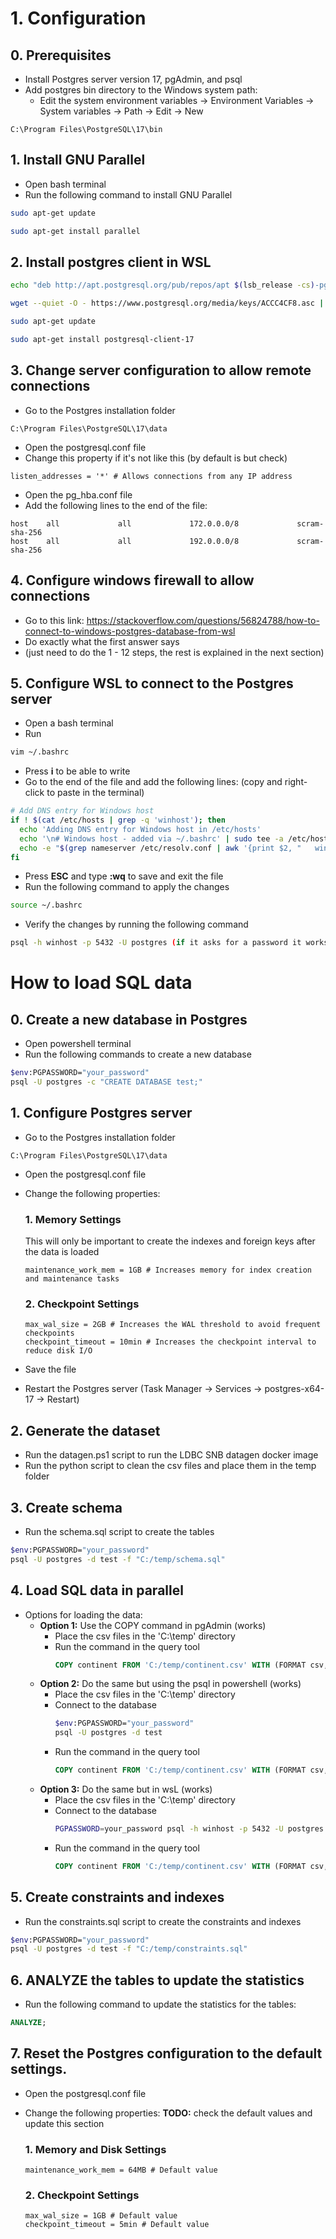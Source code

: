# 1. Configuration

## 0. Prerequisites

-   Install Postgres server version 17, pgAdmin, and psql
-   Add postgres bin directory to the Windows system path:
    -   Edit the system environment variables -> Environment Variables -> System variables -> Path -> Edit -> New

```
C:\Program Files\PostgreSQL\17\bin
```

## 1. Install GNU Parallel

-   Open bash terminal
-   Run the following command to install GNU Parallel

```bash
sudo apt-get update
```

```bash
sudo apt-get install parallel
```

## 2. Install postgres client in WSL

```bash
echo "deb http://apt.postgresql.org/pub/repos/apt $(lsb_release -cs)-pgdg main" | sudo tee /etc/apt/sources.list.d/pgdg.list
```

```bash
wget --quiet -O - https://www.postgresql.org/media/keys/ACCC4CF8.asc | sudo apt-key add -
```

```bash
sudo apt-get update
```

```bash
sudo apt-get install postgresql-client-17
```

## 3. Change server configuration to allow remote connections

-   Go to the Postgres installation folder

```
C:\Program Files\PostgreSQL\17\data
```

-   Open the postgresql.conf file
-   Change this property if it's not like this (by default is but check)

```properties
listen_addresses = '*' # Allows connections from any IP address
```

-   Open the pg_hba.conf file
-   Add the following lines to the end of the file:

```properties
host    all             all             172.0.0.0/8             scram-sha-256
host    all             all             192.0.0.0/8             scram-sha-256
```

## 4. Configure windows firewall to allow connections

-   Go to this link: https://stackoverflow.com/questions/56824788/how-to-connect-to-windows-postgres-database-from-wsl
-   Do exactly what the first answer says
-   (just need to do the 1 - 12 steps, the rest is explained in the next section)

## 5. Configure WSL to connect to the Postgres server

-   Open a bash terminal
-   Run

```bash
vim ~/.bashrc
```

-   Press **i** to be able to write
-   Go to the end of the file and add the following lines: (copy and right-click to paste in the terminal)

```bash
# Add DNS entry for Windows host
if ! $(cat /etc/hosts | grep -q 'winhost'); then
  echo 'Adding DNS entry for Windows host in /etc/hosts'
  echo '\n# Windows host - added via ~/.bashrc' | sudo tee -a /etc/hosts
  echo -e "$(grep nameserver /etc/resolv.conf | awk '{print $2, "   winhost"}')" | sudo tee -a /etc/hosts
fi
```

-   Press **ESC** and type **:wq** to save and exit the file
-   Run the following command to apply the changes

```bash
source ~/.bashrc
```

-   Verify the changes by running the following command

```bash
psql -h winhost -p 5432 -U postgres (if it asks for a password it works)
```

# How to load SQL data

## 0. Create a new database in Postgres

-   Open powershell terminal
-   Run the following commands to create a new database

```bash
$env:PGPASSWORD="your_password"
psql -U postgres -c "CREATE DATABASE test;"
```

## 1. Configure Postgres server

-   Go to the Postgres installation folder

```
C:\Program Files\PostgreSQL\17\data
```

-   Open the postgresql.conf file
-   Change the following properties:

    ### 1. Memory Settings

    This will only be important to create the indexes and foreign keys after the data is loaded

    ```properties
    maintenance_work_mem = 1GB # Increases memory for index creation and maintenance tasks
    ```

    ### 2. Checkpoint Settings

    ```properties
    max_wal_size = 2GB # Increases the WAL threshold to avoid frequent checkpoints
    checkpoint_timeout = 10min # Increases the checkpoint interval to reduce disk I/O
    ```

-   Save the file
-   Restart the Postgres server (Task Manager -> Services -> postgres-x64-17 -> Restart)

## 2. Generate the dataset

-   Run the datagen.ps1 script to run the LDBC SNB datagen docker image
-   Run the python script to clean the csv files and place them in the temp folder

## 3. Create schema

-   Run the schema.sql script to create the tables

```bash
$env:PGPASSWORD="your_password"
psql -U postgres -d test -f "C:/temp/schema.sql"
```

## 4. Load SQL data in parallel

-   Options for loading the data:
    -   **Option 1:** Use the COPY command in pgAdmin (works)
        -   Place the csv files in the 'C:\temp' directory
        -   Run the command in the query tool
            ```sql
            COPY continent FROM 'C:/temp/continent.csv' WITH (FORMAT csv, DELIMITER '|', NULL '', HEADER);
            ```
    -   **Option 2:** Do the same but using the psql in powershell (works)
        -   Place the csv files in the 'C:\temp' directory
        -   Connect to the database
            ```bash
            $env:PGPASSWORD="your_password"
            psql -U postgres -d test
            ```
        -   Run the command in the query tool
            ```sql
            COPY continent FROM 'C:/temp/continent.csv' WITH (FORMAT csv, DELIMITER '|', NULL '', HEADER);
            ```
    -   **Option 3:** Do the same but in wsL (works)
        -   Place the csv files in the 'C:\temp' directory
        -   Connect to the database
            ```bash
            PGPASSWORD=your_password psql -h winhost -p 5432 -U postgres -d test
            ```
        -   Run the command in the query tool
            ```sql
            COPY continent FROM 'C:/temp/continent.csv' WITH (FORMAT csv, DELIMITER '|', NULL '', HEADER);
            ```

## 5. Create constraints and indexes

-   Run the constraints.sql script to create the constraints and indexes

```bash
$env:PGPASSWORD="your_password"
psql -U postgres -d test -f "C:/temp/constraints.sql"
```

## 6. ANALYZE the tables to update the statistics

-   Run the following command to update the statistics for the tables:

```sql
ANALYZE;
```

## 7. Reset the Postgres configuration to the default settings.

-   Open the postgresql.conf file
-   Change the following properties: **TODO:** check the default values and update this section

    ### 1. Memory and Disk Settings

    ```properties
    maintenance_work_mem = 64MB # Default value
    ```

    ### 2. Checkpoint Settings

    ```properties
    max_wal_size = 1GB # Default value
    checkpoint_timeout = 5min # Default value
    ```

